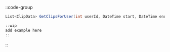 ::code-group
  ```csharp [Method]
  List<ClipData> GetClipsForUser(int userId, DateTime start, DateTime end, int count);
  ```
  ```csharp [Example]
  ::wip
  add example here
  ::
  ```
::